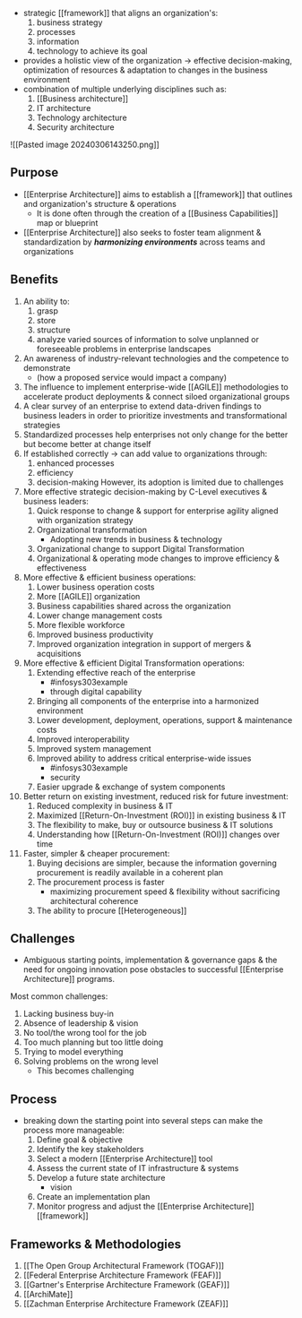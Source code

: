 - strategic [[framework]] that aligns an organization's:
	1. business strategy
	2. processes
	3. information
	4. technology
		to achieve its goal
- provides a holistic view of the organization $\rightarrow$ effective decision-making, optimization of resources & adaptation to changes in the business environment
- combination of multiple underlying disciplines such as:
	1. [[Business architecture]]
	2. IT architecture
	3. Technology architecture
	4. Security architecture

![[Pasted image 20240306143250.png]]

## Purpose
- [[Enterprise Architecture]] aims to establish a [[framework]] that outlines and organization's structure & operations
	- It is done often through the creation of a [[Business Capabilities]] map or blueprint
- [[Enterprise Architecture]] also seeks to foster team alignment & standardization by ***harmonizing environments*** across teams and organizations

## Benefits
1. An ability to:
	1. grasp
	2. store
	3. structure
	4. analyze varied sources of information
		to solve unplanned or foreseeable problems in enterprise landscapes
2. An awareness of industry-relevant technologies and the competence to demonstrate
	- (how a proposed service would impact a company)
3. The influence to implement enterprise-wide [[AGILE]] methodologies to accelerate product deployments & connect siloed organizational groups
4. A clear survey of an enterprise to extend data-driven findings to business leaders in order to prioritize investments and transformational strategies
5. Standardized processes help enterprises not only change for the better but become better at change itself
6. If established correctly $\rightarrow$ can add value to organizations through:
	1. enhanced processes
	2. efficiency
	3. decision-making
	However, its adoption is limited due to challenges
7. More effective strategic decision-making by C-Level executives & business leaders:
	1. Quick response to change & support for enterprise agility aligned with organization strategy
	2. Organizational transformation
		- Adopting new trends in business & technology
	3. Organizational change to support Digital Transformation
	4. Organizational & operating mode changes to improve efficiency & effectiveness
8. More effective & efficient business operations:
	1. Lower business operation costs
	2. More [[AGILE]] organization
	3. Business capabilities shared across the organization
	4. Lower change management costs
	5. More flexible workforce
	6. Improved business productivity
	7. Improved organization integration in support of mergers & acquisitions
9. More effective & efficient Digital Transformation operations:
	1. Extending effective reach of the enterprise
		- #infosys303example 
		- through digital capability
	2. Bringing all components of the enterprise into a harmonized environment
	3. Lower development, deployment, operations, support & maintenance costs
	4. Improved interoperability
	5. Improved system management
	6. Improved ability to address critical enterprise-wide issues
		- #infosys303example 
		- security
	7. Easier upgrade & exchange of system components
10. Better return on existing investment, reduced risk for future investment:
	1. Reduced complexity in business & IT
	2. Maximized [[Return-On-Investment (ROI)]] in existing business & IT
	3. The flexibility to make, buy or outsource business & IT solutions
	4. Understanding how [[Return-On-Investment (ROI)]] changes over time
11. Faster, simpler & cheaper procurement:
	1. Buying decisions are simpler, because the information governing procurement is readily available in a coherent plan
	2. The procurement process is faster
		- maximizing procurement speed & flexibility without sacrificing architectural coherence
	3. The ability to procure [[Heterogeneous]]
## Challenges
- Ambiguous starting points, implementation & governance gaps & the need for ongoing innovation pose obstacles to successful [[Enterprise Architecture]] programs.

Most common challenges:
1. Lacking business buy-in
2. Absence of leadership & vision
3. No tool/the wrong tool for the job
4. Too much planning but too little doing
5. Trying to model everything
6. Solving problems on the wrong level
	- This becomes challenging

## Process
- breaking down the starting point into several steps can make the process more manageable:
	1. Define goal & objective
	2. Identify the key stakeholders
	3. Select a modern [[Enterprise Architecture]] tool
	4. Assess the current state of IT infrastructure & systems
	5. Develop a future state architecture
		- vision
	6. Create an implementation plan
	7. Monitor progress and adjust the [[Enterprise Architecture]] [[framework]]

## Frameworks & Methodologies
1. [[The Open Group Architectural Framework (TOGAF)]]
2. [[Federal Enterprise Architecture Framework (FEAF)]]
3. [[Gartner's Enterprise Architecture Framework (GEAF)]]
4. [[ArchiMate]]
5. [[Zachman Enterprise Architecture Framework (ZEAF)]]
